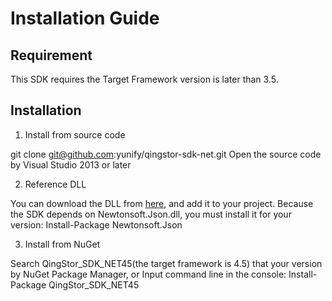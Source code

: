 # Installation Guide

## Requirement

This SDK requires the Target Framework version is later than 3.5.   

## Installation

1. Install from source code

git clone git@github.com:yunify/qingstor-sdk-net.git
Open the source code by Visual Studio 2013 or later

2. Reference DLL

You can download the DLL from [here](https://github.com/yunify/qingstor-sdk-net/releases), and add it to your project. 
Because the SDK depends on Newtonsoft.Json.dll, you must install it for your version:
Install-Package Newtonsoft.Json 

3. Install from NuGet

Search QingStor_SDK_NET45(the target framework is 4.5) that your version by NuGet Package Manager, or Input command line in the console:
Install-Package QingStor_SDK_NET45
